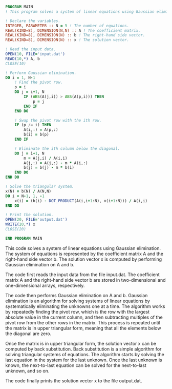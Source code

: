 ```fortran
PROGRAM MAIN
! This program solves a system of linear equations using Gaussian elimination.

! Declare the variables.
INTEGER, PARAMETER :: N = 5 ! The number of equations.
REAL(KIND=8), DIMENSION(N,N) :: A ! The coefficient matrix.
REAL(KIND=8), DIMENSION(N) :: b ! The right-hand side vector.
REAL(KIND=8), DIMENSION(N) :: x ! The solution vector.

! Read the input data.
OPEN(10, FILE='input.dat')
READ(10,*) A, b
CLOSE(10)

! Perform Gaussian elimination.
DO i = 1, N-1
    ! Find the pivot row.
    p = i
    DO j = i+1, N
        IF (ABS(A(j,i)) > ABS(A(p,i))) THEN
            p = j
        END IF
    END DO

    ! Swap the pivot row with the ith row.
    IF (p /= i) THEN
        A(i,:) = A(p,:)
        b(i) = b(p)
    END IF

    ! Eliminate the ith column below the diagonal.
    DO j = i+1, N
        m = A(j,i) / A(i,i)
        A(j,:) = A(j,:) - m * A(i,:)
        b(j) = b(j) - m * b(i)
    END DO
END DO

! Solve the triangular system.
x(N) = b(N) / A(N,N)
DO i = N-1, 1, -1
    x(i) = (b(i) - DOT_PRODUCT(A(i,i+1:N), x(i+1:N))) / A(i,i)
END DO

! Print the solution.
OPEN(20, FILE='output.dat')
WRITE(20,*) x
CLOSE(20)

END PROGRAM MAIN
```

This code solves a system of linear equations using Gaussian elimination. The system of equations is represented by the coefficient matrix A and the right-hand side vector b. The solution vector x is computed by performing Gaussian elimination on A and b.

The code first reads the input data from the file input.dat. The coefficient matrix A and the right-hand side vector b are stored in two-dimensional and one-dimensional arrays, respectively.

The code then performs Gaussian elimination on A and b. Gaussian elimination is an algorithm for solving systems of linear equations by systematically eliminating the unknowns one at a time. The algorithm works by repeatedly finding the pivot row, which is the row with the largest absolute value in the current column, and then subtracting multiples of the pivot row from the other rows in the matrix. This process is repeated until the matrix is in upper triangular form, meaning that all the elements below the diagonal are zero.

Once the matrix is in upper triangular form, the solution vector x can be computed by back substitution. Back substitution is a simple algorithm for solving triangular systems of equations. The algorithm starts by solving the last equation in the system for the last unknown. Once the last unknown is known, the next-to-last equation can be solved for the next-to-last unknown, and so on.

The code finally prints the solution vector x to the file output.dat.